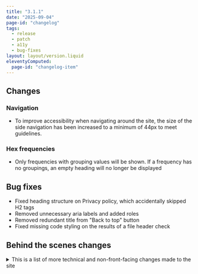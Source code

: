 ```yaml
---
title: "3.1.1"
date: "2025-09-04"
page-id: "changelog"
tags: 
  - release
  - patch
  - a11y
  - bug-fixes
layout: layout/version.liquid
eleventyComputed:
  page-id: "changelog-item"
---
```

## Changes
### Navigation
- To improve accessibility when navigating around the site, the size of the side navigation has been increased to a minimum of 44px to meet guidelines.

### Hex frequencies
- Only frequencies with grouping values will be shown. If a frequency has no groupings, an empty heading will no longer be displayed

## Bug fixes
- Fixed heading structure on Privacy policy, which accidentally skipped H2 tags
- Removed unnecessary aria labels and added roles
- Removed redundant title from "Back to top" button
- Fixed missing code styling on the results of a file header check

## Behind the scenes changes
<details>
<summary>This is a list of more technical and non-front-facing changes made to the site  </summary>

### Bug fixes
- Fixed duplicate ID being set on mobile theme switcher
- Fixed erroneous double quote in Changelog link
- Fixed multiple instances of opening paragraph tags being missing
- Fixed incorrect version number in [1.17.7](/changelog/1.17.1) Changelog
- Added missing release tag to [3.1.0](/changelog/3.1.0) Changelog
</details>